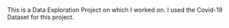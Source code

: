 This is a Data Exploration Project on which I worked on. I used the Covid-19 Dataset for this project.
